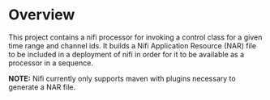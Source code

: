 # Overview
This project contains a nifi processor for invoking a control class for a given
time range and channel ids. It builds a Nifi Application Resource (NAR) file
to be included in a deployment of nifi in order for it to be available as a
processor in a sequence.

**NOTE:** Nifi currently only supports maven with plugins necessary to generate
a NAR file.